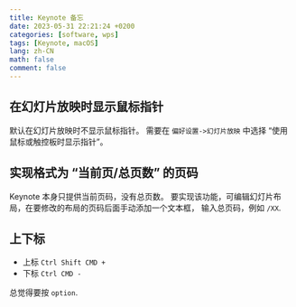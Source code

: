 ```yaml
---
title: Keynote 备忘
date: 2023-05-31 22:21:24 +0200
categories: [software, wps]
tags: [Keynote, macOS]
lang: zh-CN
math: false
comment: false
---
```


## 在幻灯片放映时显示鼠标指针

默认在幻灯片放映时不显示鼠标指针。
需要在 `偏好设置->幻灯片放映` 中选择 “使用鼠标或触控板时显示指针”。

## 实现格式为 “当前页/总页数” 的页码

Keynote 本身只提供当前页码，没有总页数。
要实现该功能，可编辑幻灯片布局，在要修改的布局的页码后面手动添加一个文本框，
输入总页码，例如 `/XX`.

## 上下标

- 上标 `Ctrl Shift CMD +`
- 下标 `Ctrl CMD -`

总觉得要按 `option`.
